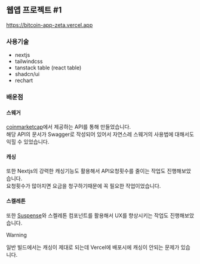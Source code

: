 ## 웹앱 프로젝트 #1

https://bitcoin-app-zeta.vercel.app

### 사용기술

- nextjs
- tailwindcss
- tanstack table (react table)
- shadcn/ui
- rechart

### 배운점

#### 스웨거

[coinmarketcap](https://coinmarketcap.com)에서 제공하는 API를 통해 만들었습니다.    
해당 API의 문서가 Swagger로 작성되어 있어서 자연스레 스웨거의 사용법에 대해서도 익힐 수 있었습니다.

#### 캐싱

또한 Nextjs의 강력한 캐싱기능도 활용해서 API요청횟수를 줄이는 작업도 진행해보았습니다.    
요청횟수가 많아지면 요금을 청구하기때문에 꼭 필요한 작업이었습니다.    

#### 스켈레톤

또한 [Suspense](https://nextjs.org/docs/app/building-your-application/routing/loading-ui-and-streaming)와 스켈레톤 컴포넌트를 활용해서 
UX를 향상시키는 작업도 진행해보았습니다.

>[!WARNING] 
>일반 빌드에서는 캐싱이 제대로 되는데 Vercel에 배포시에 캐싱이 안되는 문제가 있습니다.

